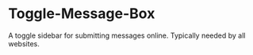 Toggle-Message-Box
==================

A toggle sidebar for submitting messages online. Typically needed by all websites.
